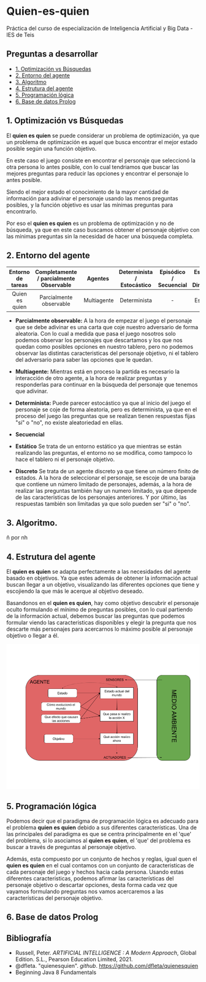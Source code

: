 # Quien-es-quien
Práctica del curso de especialización de Inteligencia Artificial y Big Data - IES de Teis

## Preguntas a desarrollar

 * [1. Optimización vs Búsquedas](#1-optimización-vs-búsquedas)
 * [2. Entorno del agente](#2-entorno-del-agente)
 * [3. Algoritmo](#3-algoritmo)
 * [4. Estrutura del agente](#4-estrutura-del-agente)
 * [5. Programación lógica](#5-programación-lógica)
 * [6. Base de datos Prolog](#6-base-de-datos-prolog)

## 1. Optimización vs Búsquedas

El **quien es quien** se puede considerar un problema de optimización, ya que un problema de optimización es aquel que busca encontrar el mejor estado posible según una función objetivo. 

En este caso el juego consiste en encontrar el personaje que seleccionó la otra persona lo antes posible, con lo cual tendriamos que buscar las mejores preguntas para reducir las opciones y encontrar el personaje lo antes posible.

Siendo el mejor estado el conocimiento de la mayor cantidad de información para adivinar el personaje usando las menos preguntas posibles, y la función objetivo es usar las mínimas preguntas para encontrarlo.

Por eso el **quien es quien** es un problema de optimización y no de búsqueda, ya que en este caso buscamos obtener el personaje objetivo con las mínimas preguntas sin la necesidad de hacer una búsqueda completa.

## 2. Entorno del agente

Entorno de tareas | Completamente / parcialmente Observable| Agentes | Determinista / Estocástico | Episódico / Secuencial | Estático / Dinámico | Discreto / Continuo
:---: | :---: | :---: | :---: | :---: | :---: | :---: |
 Quien es quien | Parcialmente observable | Multiagente | Determinista | - | Estático |  Discreto |

- **Parcialmente observable:** A la hora de empezar el juego el personaje que se debe adivinar es una carta que coje nuestro adversario de forma aleatoria. Con lo cual a medida que pasa el juego nosotros solo podemos observar los personajes que descartamos y los que nos quedan como posibles opciones en nuestro tablero, pero no podemos observar las distintas caracteristicas del personaje objetivo, ni el tablero del adversario para saber las opciones que le quedan.

- **Multiagente:** Mientras está en proceso la partida es necesario la interacción de otro agente, a la hora de realizar preguntas y responderlas para continuar en la búsqueda del personaje que tenemos que adivinar.

- **Determinista:** Puede parecer estocástico ya que al inicio del juego el personaje se coje de forma aleatoria, pero es determinista, ya que en el proceso del juego las preguntas que se realizan tienen respuestas fijas "si" o "no", no existe aleatoriedad en ellas.

- **Secuencial** 

- **Estático** Se trata de un entorno estático ya que mientras se están realizando las preguntas, el entorno no se modifica, como tampoco lo hace el tablero ni el personaje objetivo.

- **Discreto** Se trata de un agente discreto ya que tiene un número finito de estados. A la hora de seleccionar el personaje, se escoje de una baraja que contiene un número limitado de personajes, además, a la hora de realizar las preguntas también hay un numero limitado, ya que depende de las caracteristicas de los personajes anteriores. Y por último, las respuestas también son limitadas ya que solo pueden ser "si" o "no".

## 3. Algoritmo.

ñ por nh

## 4. Estrutura del agente

El **quien es quien** se adapta perfectamente a las necesidades del agente basado en objetivos. Ya que estes además de obtener la información actual buscan llegar a un objetivo, visualizando las diferentes opciones que tiene y escojiendo la que más le acerque al objetivo deseado.

Basandonos en el **quien es quien**, hay como objetivo descubrir el personaje oculto formulando el mínimo de preguntas posibles, con lo cual partiendo de la información actual, debemos buscar las preguntas que podemos formular viendo las caracteristicas disponibles y elegir la pregunta que nos descarte más personajes para acercarnos lo máximo posible al personaje objetivo o llegar a él.

![Modelo agente inteligente](./doc/programa_agente_quien_es_quien.png)

## 5. Programación lógica

Podemos decir que el paradigma de programación lógica es adecuado para el problema **quien es quien** debido a sus diferentes características. Una de las principales del paradigma es que se centra principalmente en el 'que' del problema, si lo asociamos al **quien es quien**, el 'que' del problema es buscar a través de preguntas al personaje objetivo.

Además, esta compuesto por un conjunto de hechos y reglas, igual quen el **quien es quien** en el cual contamos con un conjunto de caracteristicas de cada personaje del juego y hechos hacia cada persona. Usando estas diferentes caracteristicas, podemos afirmar las características del personaje objetivo o descartar opciones, desta forma cada vez que vayamos formulando preguntas nos vamos acercaremos a las características del personaje objetivo.

## 6. Base de datos Prolog



## Bibliografía

- Russell, Peter. _ARTIFICIAL INTELLIGENCE : A Modern Approach_, Global Edition. S.L., Pearson Education Limited, 2021.
- @dfleta. "quienesquien". _github_. https://github.com/dfleta/quienesquien
- Beginning Java 8 Fundamentals